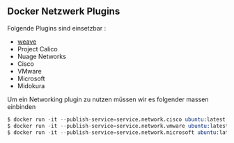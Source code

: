 ## Docker Netzwerk Plugins

Folgende Plugins sind einsetzbar :

* [weave](https://gitlab.com/tobkern1980/home-net4-environment/wikis/docker-networking-weave-net-install-konfiguration) 
* Project Calico
* Nuage Networks
* Cisco
* VMware
* Microsoft
* Midokura

Um ein Networking plugin zu nutzen müssen wir es folgender massen einbinden

```s
$ docker run -it --publish-service=service.network.cisco ubuntu:latest /bin/bash
$ docker run -it --publish-service=service.network.vmware ubuntu:latest /bin/bash
$ docker run -it --publish-service=service.network.microsoft ubuntu:latest /bin/bash
```

